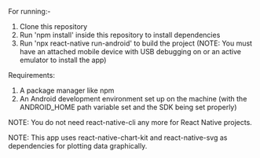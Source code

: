For running:-

1. Clone this repository
2. Run 'npm install' inside this repository to install dependencies
3. Run 'npx react-native run-android' to build the project (NOTE: You must have an attached mobile device with USB debugging on or an active emulator to install the app)

Requirements:
1. A package manager like npm
2. An Android development environment set up on the machine (with the ANDROID_HOME path variable set and the SDK being set properly)

NOTE: You do not need react-native-cli any more for React Native projects.

NOTE: This app uses react-native-chart-kit and react-native-svg as dependencies for plotting data graphically.